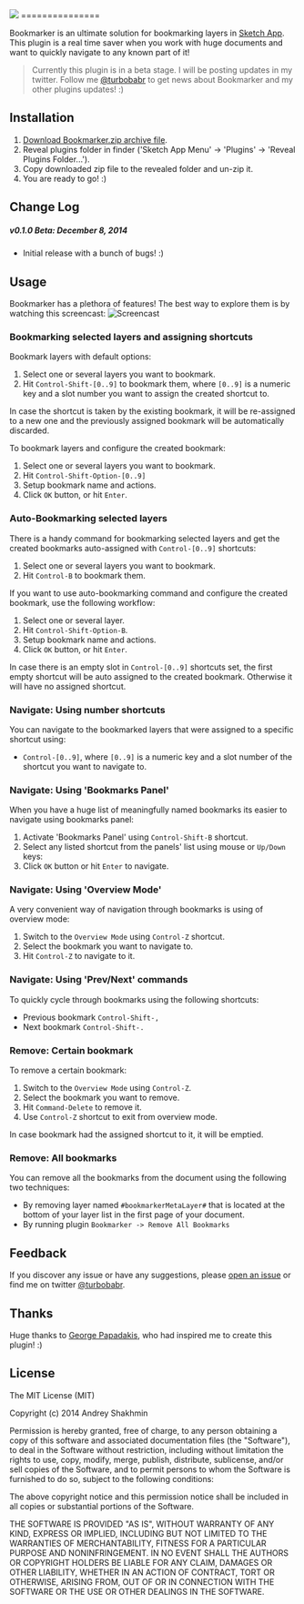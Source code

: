 <img src="https://raw.githubusercontent.com/turbobabr/Bookmarker/gh-pages/docs/bookmarker_github_hero.png">
===============

Bookmarker is an ultimate solution for bookmarking layers in [Sketch App](http://bohemiancoding.com/sketch/). This plugin is a real time saver when you work with huge documents and want to quickly navigate to any known part of it!

> Currently this plugin is in a beta stage. I will be posting updates in my twitter. Follow me [@turbobabr](https://twitter.com/turbobabr) to get news about Bookmarker and my other plugins updates! :)

## Installation

1. [Download Bookmarker.zip archive file]().
2. Reveal plugins folder in finder ('Sketch App Menu' -> 'Plugins' -> 'Reveal Plugins Folder...').
3. Copy downloaded zip file to the revealed folder and un-zip it.
4. You are ready to go! :)

## Change Log

##### v0.1.0 Beta: December 8, 2014

- Initial release with a bunch of bugs! :)

## Usage

Bookmarker has a plethora of features! The best way to explore them is by watching this screencast:
![Screencast](https://raw.githubusercontent.com/turbobabr/Bookmarker/gh-pages/docs/main_screencast.png)

### Bookmarking selected layers and assigning shortcuts

Bookmark layers with default options:

1. Select one or several layers you want to bookmark.
2. Hit `Control-Shift-[0..9]` to bookmark them, where `[0..9]` is a numeric key and a slot number you want to assign the created shortcut to.

In case the shortcut is taken by the existing bookmark, it will be re-assigned to a new one and the previously assigned bookmark will be automatically discarded.

To bookmark layers and configure the created bookmark:

1. Select one or several layers you want to bookmark.
2. Hit `Control-Shift-Option-[0..9]`
3. Setup bookmark name and actions.
4. Click `OK` button, or hit `Enter`.

### Auto-Bookmarking selected layers

There is a handy command for bookmarking selected layers and get the created bookmarks auto-assigned with `Control-[0..9]` shortcuts:

1. Select one or several layers you want to bookmark.
2. Hit `Control-B` to bookmark them.

If you want to use auto-bookmarking command and configure the created bookmark, use the following workflow:

1. Select one or several layer.
2. Hit `Control-Shift-Option-B`.
3. Setup bookmark name and actions.
4. Click `OK` button, or hit `Enter`.

In case there is an empty slot in `Control-[0..9]` shortcuts set, the first empty shortcut will be auto assigned to the created bookmark. Otherwise it will have no assigned shortcut.

### Navigate: Using number shortcuts

You can navigate to the bookmarked layers that were assigned to a specific shortcut using:
- `Control-[0..9]`, where `[0..9]` is a numeric key and a slot number of the shortcut you want to navigate to.

### Navigate: Using 'Bookmarks Panel'

When you have a huge list of meaningfully named bookmarks its easier to navigate using bookmarks panel:

1. Activate 'Bookmarks Panel' using `Control-Shift-B` shortcut.
2. Select any listed shortcut from the panels' list using mouse or `Up/Down` keys:
3. Click `OK` button or hit `Enter` to navigate.

### Navigate: Using 'Overview Mode'

A very convenient way of navigation through bookmarks is using of overview mode:

1. Switch to the `Overview Mode` using `Control-Z` shortcut.
2. Select the bookmark you want to navigate to.
3. Hit `Control-Z` to navigate to it.

### Navigate: Using 'Prev/Next' commands

To quickly cycle through bookmarks using the following shortcuts:

- Previous bookmark `Control-Shift-,`
- Next bookmark `Control-Shift-.`

### Remove: Certain bookmark

To remove a certain bookmark:

1. Switch to the `Overview Mode` using `Control-Z`.
2. Select the bookmark you want to remove.
3. Hit `Command-Delete` to remove it.
4. Use `Control-Z` shortcut to exit from overview mode.

In case bookmark had the assigned shortcut to it, it will be emptied.

### Remove: All bookmarks

You can remove all the bookmarks from the document using the following two techniques:
- By removing layer named `#bookmarkerMetaLayer#` that is located at the bottom of your layer list in the first page of your document.
- By running plugin `Bookmarker -> Remove All Bookmarks`

## Feedback

If you discover any issue or have any suggestions, please [open an issue](https://github.com/turbobabr/bookmarker/issues) or find me on twitter [@turbobabr](http://twitter.com/turbobabr).

## Thanks

Huge thanks to [George Papadakis](https://twitter.com/phaistonian), who had inspired me to create this plugin! :)

## License

The MIT License (MIT)

Copyright (c) 2014 Andrey Shakhmin

Permission is hereby granted, free of charge, to any person obtaining a copy of this software and associated documentation files (the "Software"), to deal in the Software without restriction, including without limitation the rights to use, copy, modify, merge, publish, distribute, sublicense, and/or sell copies of the Software, and to permit persons to whom the Software is furnished to do so, subject to the following conditions:

The above copyright notice and this permission notice shall be included in all copies or substantial portions of the Software.

THE SOFTWARE IS PROVIDED "AS IS", WITHOUT WARRANTY OF ANY KIND, EXPRESS OR IMPLIED, INCLUDING BUT NOT LIMITED TO THE WARRANTIES OF MERCHANTABILITY, FITNESS FOR A PARTICULAR PURPOSE AND NONINFRINGEMENT. IN NO EVENT SHALL THE AUTHORS OR COPYRIGHT HOLDERS BE LIABLE FOR ANY CLAIM, DAMAGES OR OTHER LIABILITY, WHETHER IN AN ACTION OF CONTRACT, TORT OR OTHERWISE, ARISING FROM, OUT OF OR IN CONNECTION WITH THE SOFTWARE OR THE USE OR OTHER DEALINGS IN THE SOFTWARE.